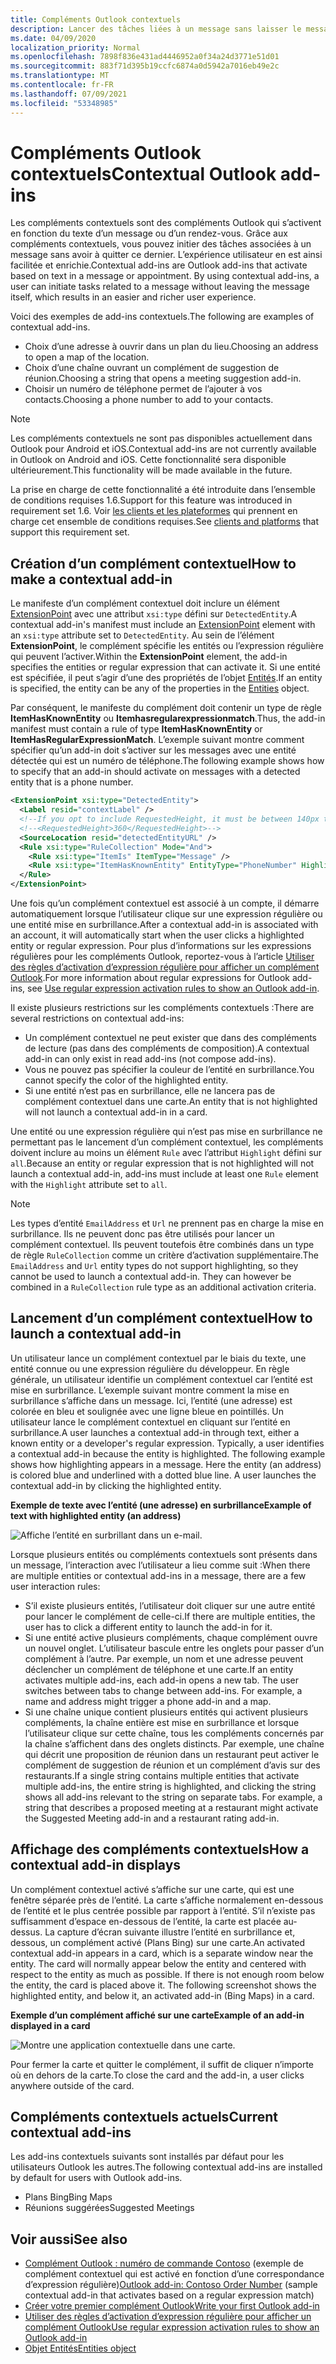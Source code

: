 ```yaml
---
title: Compléments Outlook contextuels
description: Lancer des tâches liées à un message sans laisser le message lui-même pour faciliter et enrichir l'expérience utilisateur.
ms.date: 04/09/2020
localization_priority: Normal
ms.openlocfilehash: 7898f836e431ad4446952a0f34a24d3771e51d01
ms.sourcegitcommit: 883f71d395b19ccfc6874a0d5942a7016eb49e2c
ms.translationtype: MT
ms.contentlocale: fr-FR
ms.lasthandoff: 07/09/2021
ms.locfileid: "53348985"
---
```

# <a name="contextual-outlook-add-ins"></a><span data-ttu-id="d5555-103">Compléments Outlook contextuels</span><span class="sxs-lookup"><span data-stu-id="d5555-103">Contextual Outlook add-ins</span></span>

<span data-ttu-id="d5555-p101">Les compléments contextuels sont des compléments Outlook qui s’activent en fonction du texte d’un message ou d’un rendez-vous. Grâce aux compléments contextuels, vous pouvez initier des tâches associées à un message sans avoir à quitter ce dernier. L’expérience utilisateur en est ainsi facilitée et enrichie.</span><span class="sxs-lookup"><span data-stu-id="d5555-p101">Contextual add-ins are Outlook add-ins that activate based on text in a message or appointment. By using contextual add-ins, a user can initiate tasks related to a message without leaving the message itself, which results in an easier and richer user experience.</span></span>

<span data-ttu-id="d5555-106">Voici des exemples de add-ins contextuels.</span><span class="sxs-lookup"><span data-stu-id="d5555-106">The following are examples of contextual add-ins.</span></span>

- <span data-ttu-id="d5555-107">Choix d’une adresse à ouvrir dans un plan du lieu.</span><span class="sxs-lookup"><span data-stu-id="d5555-107">Choosing an address to open a map of the location.</span></span>
- <span data-ttu-id="d5555-108">Choix d’une chaîne ouvrant un complément de suggestion de réunion.</span><span class="sxs-lookup"><span data-stu-id="d5555-108">Choosing a string that opens a meeting suggestion add-in.</span></span>
- <span data-ttu-id="d5555-109">Choisir un numéro de téléphone permet de l’ajouter à vos contacts.</span><span class="sxs-lookup"><span data-stu-id="d5555-109">Choosing a phone number to add to your contacts.</span></span>


> [!NOTE]
> <span data-ttu-id="d5555-110">Les compléments contextuels ne sont pas disponibles actuellement dans Outlook pour Android et iOS.</span><span class="sxs-lookup"><span data-stu-id="d5555-110">Contextual add-ins are not currently available in Outlook on Android and iOS.</span></span> <span data-ttu-id="d5555-111">Cette fonctionnalité sera disponible ultérieurement.</span><span class="sxs-lookup"><span data-stu-id="d5555-111">This functionality will be made available in the future.</span></span>
>
> <span data-ttu-id="d5555-112">La prise en charge de cette fonctionnalité a été introduite dans l’ensemble de conditions requises 1.6.</span><span class="sxs-lookup"><span data-stu-id="d5555-112">Support for this feature was introduced in requirement set 1.6.</span></span> <span data-ttu-id="d5555-113">Voir [les clients et les plateformes](../reference/requirement-sets/outlook-api-requirement-sets.md#requirement-sets-supported-by-exchange-servers-and-outlook-clients) qui prennent en charge cet ensemble de conditions requises.</span><span class="sxs-lookup"><span data-stu-id="d5555-113">See [clients and platforms](../reference/requirement-sets/outlook-api-requirement-sets.md#requirement-sets-supported-by-exchange-servers-and-outlook-clients) that support this requirement set.</span></span>

## <a name="how-to-make-a-contextual-add-in"></a><span data-ttu-id="d5555-114">Création d’un complément contextuel</span><span class="sxs-lookup"><span data-stu-id="d5555-114">How to make a contextual add-in</span></span>

<span data-ttu-id="d5555-115">Le manifeste d’un complément contextuel doit inclure un élément [ExtensionPoint](../reference/manifest/extensionpoint.md#detectedentity) avec une attribut `xsi:type` défini sur `DetectedEntity`.</span><span class="sxs-lookup"><span data-stu-id="d5555-115">A contextual add-in's manifest must include an [ExtensionPoint](../reference/manifest/extensionpoint.md#detectedentity) element with an `xsi:type` attribute set to `DetectedEntity`.</span></span> <span data-ttu-id="d5555-116">Au sein de l’élément **ExtensionPoint**, le complément spécifie les entités ou l’expression régulière qui peuvent l’activer.</span><span class="sxs-lookup"><span data-stu-id="d5555-116">Within the **ExtensionPoint** element, the add-in specifies the entities or regular expression that can activate it.</span></span> <span data-ttu-id="d5555-117">Si une entité est spécifiée, il peut s’agir d’une des propriétés de l’objet [Entités](/javascript/api/outlook/office.entities).</span><span class="sxs-lookup"><span data-stu-id="d5555-117">If an entity is specified, the entity can be any of the properties in the [Entities](/javascript/api/outlook/office.entities) object.</span></span>

<span data-ttu-id="d5555-118">Par conséquent, le manifeste du complément doit contenir un type de règle **ItemHasKnownEntity** ou **Itemhasregularexpressionmatch**.</span><span class="sxs-lookup"><span data-stu-id="d5555-118">Thus, the add-in manifest must contain a rule of type **ItemHasKnownEntity** or **ItemHasRegularExpressionMatch**.</span></span> <span data-ttu-id="d5555-119">L’exemple suivant montre comment spécifier qu’un add-in doit s’activer sur les messages avec une entité détectée qui est un numéro de téléphone.</span><span class="sxs-lookup"><span data-stu-id="d5555-119">The following example shows how to specify that an add-in should activate on messages with a detected entity that is a phone number.</span></span>

```XML
<ExtensionPoint xsi:type="DetectedEntity">
  <Label resid="contextLabel" />
  <!--If you opt to include RequestedHeight, it must be between 140px to 450px, inclusive.-->
  <!--<RequestedHeight>360</RequestedHeight>-->
  <SourceLocation resid="detectedEntityURL" />
  <Rule xsi:type="RuleCollection" Mode="And">
    <Rule xsi:type="ItemIs" ItemType="Message" />
    <Rule xsi:type="ItemHasKnownEntity" EntityType="PhoneNumber" Highlight="all" />
  </Rule>
</ExtensionPoint>
```

<span data-ttu-id="d5555-120">Une fois qu’un complément contextuel est associé à un compte, il démarre automatiquement lorsque l’utilisateur clique sur une expression régulière ou une entité mise en surbrillance.</span><span class="sxs-lookup"><span data-stu-id="d5555-120">After a contextual add-in is associated with an account, it will automatically start when the user clicks a highlighted entity or regular expression.</span></span> <span data-ttu-id="d5555-121">Pour plus d’informations sur les expressions régulières pour les compléments Outlook, reportez-vous à l’article [Utiliser des règles d’activation d’expression régulière pour afficher un complément Outlook](use-regular-expressions-to-show-an-outlook-add-in.md).</span><span class="sxs-lookup"><span data-stu-id="d5555-121">For more information about regular expressions for Outlook add-ins, see [Use regular expression activation rules to show an Outlook add-in](use-regular-expressions-to-show-an-outlook-add-in.md).</span></span>

<span data-ttu-id="d5555-122">Il existe plusieurs restrictions sur les compléments contextuels :</span><span class="sxs-lookup"><span data-stu-id="d5555-122">There are several restrictions on contextual add-ins:</span></span>

- <span data-ttu-id="d5555-123">Un complément contextuel ne peut exister que dans des compléments de lecture (pas dans des compléments de composition).</span><span class="sxs-lookup"><span data-stu-id="d5555-123">A contextual add-in can only exist in read add-ins (not compose add-ins).</span></span>
- <span data-ttu-id="d5555-124">Vous ne pouvez pas spécifier la couleur de l’entité en surbrillance.</span><span class="sxs-lookup"><span data-stu-id="d5555-124">You cannot specify the color of the highlighted entity.</span></span>
- <span data-ttu-id="d5555-125">Si une entité n’est pas en surbrillance, elle ne lancera pas de complément contextuel dans une carte.</span><span class="sxs-lookup"><span data-stu-id="d5555-125">An entity that is not highlighted will not launch a contextual add-in in a card.</span></span>

<span data-ttu-id="d5555-126">Une entité ou une expression régulière qui n’est pas mise en surbrillance ne permettant pas le lancement d’un complément contextuel, les compléments doivent inclure au moins un élément `Rule` avec l’attribut `Highlight` défini sur `all`.</span><span class="sxs-lookup"><span data-stu-id="d5555-126">Because an entity or regular expression that is not highlighted will not launch a contextual add-in, add-ins must include at least one `Rule` element with the `Highlight` attribute set to `all`.</span></span>

> [!NOTE]
> <span data-ttu-id="d5555-p107">Les types d’entité `EmailAddress` et `Url` ne prennent pas en charge la mise en surbrillance. Ils ne peuvent donc pas être utilisés pour lancer un complément contextuel. Ils peuvent toutefois être combinés dans un type de règle `RuleCollection` comme un critère d’activation supplémentaire.</span><span class="sxs-lookup"><span data-stu-id="d5555-p107">The `EmailAddress` and `Url` entity types do not support highlighting, so they cannot be used to launch a contextual add-in. They can however be combined in a `RuleCollection` rule type as an additional activation criteria.</span></span>

## <a name="how-to-launch-a-contextual-add-in"></a><span data-ttu-id="d5555-129">Lancement d’un complément contextuel</span><span class="sxs-lookup"><span data-stu-id="d5555-129">How to launch a contextual add-in</span></span>

<span data-ttu-id="d5555-p108">Un utilisateur lance un complément contextuel par le biais du texte, une entité connue ou une expression régulière du développeur. En règle générale, un utilisateur identifie un complément contextuel car l’entité est mise en surbrillance. L’exemple suivant montre comment la mise en surbrillance s’affiche dans un message. Ici, l’entité (une adresse) est colorée en bleu et soulignée avec une ligne bleue en pointillés. Un utilisateur lance le complément contextuel en cliquant sur l’entité en surbrillance.</span><span class="sxs-lookup"><span data-stu-id="d5555-p108">A user launches a contextual add-in through text, either a known entity or a developer's regular expression. Typically, a user identifies a contextual add-in because the entity is highlighted. The following example shows how highlighting appears in a message. Here the entity (an address) is colored blue and underlined with a dotted blue line. A user launches the contextual add-in by clicking the highlighted entity.</span></span> 

<span data-ttu-id="d5555-135">**Exemple de texte avec l’entité (une adresse) en surbrillance**</span><span class="sxs-lookup"><span data-stu-id="d5555-135">**Example of text with highlighted entity (an address)**</span></span>

![Affiche l’entité en surbrillant dans un e-mail.](../images/outlook-detected-entity-highlight.png)
    
<span data-ttu-id="d5555-137">Lorsque plusieurs entités ou compléments contextuels sont présents dans un message, l’interaction avec l’utilisateur a lieu comme suit :</span><span class="sxs-lookup"><span data-stu-id="d5555-137">When there are multiple entities or contextual add-ins in a message, there are a few user interaction rules:</span></span>

- <span data-ttu-id="d5555-138">S’il existe plusieurs entités, l’utilisateur doit cliquer sur une autre entité pour lancer le complément de celle-ci.</span><span class="sxs-lookup"><span data-stu-id="d5555-138">If there are multiple entities, the user has to click a different entity to launch the add-in for it.</span></span>
- <span data-ttu-id="d5555-139">Si une entité active plusieurs compléments, chaque complément ouvre un nouvel onglet. L’utilisateur bascule entre les onglets pour passer d’un complément à l’autre. Par exemple, un nom et une adresse peuvent déclencher un complément de téléphone et une carte.</span><span class="sxs-lookup"><span data-stu-id="d5555-139">If an entity activates multiple add-ins, each add-in opens a new tab. The user switches between tabs to change between add-ins. For example, a name and address might trigger a phone add-in and a map.</span></span>
- <span data-ttu-id="d5555-p109">Si une chaîne unique contient plusieurs entités qui activent plusieurs compléments, la chaîne entière est mise en surbrillance et lorsque l’utilisateur clique sur cette chaîne, tous les compléments concernés par la chaîne s’affichent dans des onglets distincts. Par exemple, une chaîne qui décrit une proposition de réunion dans un restaurant peut activer le complément de suggestion de réunion et un complément d’avis sur des restaurants.</span><span class="sxs-lookup"><span data-stu-id="d5555-p109">If a single string contains multiple entities that activate multiple add-ins, the entire string is highlighted, and clicking the string shows all add-ins relevant to the string on separate tabs. For example, a string that describes a proposed meeting at a restaurant might activate the Suggested Meeting add-in and a restaurant rating add-in.</span></span>

## <a name="how-a-contextual-add-in-displays"></a><span data-ttu-id="d5555-142">Affichage des compléments contextuels</span><span class="sxs-lookup"><span data-stu-id="d5555-142">How a contextual add-in displays</span></span>

<span data-ttu-id="d5555-p110">Un complément contextuel activé s’affiche sur une carte, qui est une fenêtre séparée près de l’entité. La carte s’affiche normalement en-dessous de l’entité et le plus centrée possible par rapport à l’entité. S’il n’existe pas suffisamment d’espace en-dessous de l’entité, la carte est placée au-dessus. La capture d’écran suivante illustre l’entité en surbrillance et, dessous, un complément activé (Plans Bing) sur une carte.</span><span class="sxs-lookup"><span data-stu-id="d5555-p110">An activated contextual add-in appears in a card, which is a separate window near the entity. The card will normally appear below the entity and centered with respect to the entity as much as possible. If there is not enough room below the entity, the card is placed above it. The following screenshot shows the highlighted entity, and below it, an activated add-in (Bing Maps) in a card.</span></span>

<span data-ttu-id="d5555-147">**Exemple d’un complément affiché sur une carte**</span><span class="sxs-lookup"><span data-stu-id="d5555-147">**Example of an add-in displayed in a card**</span></span>

![Montre une application contextuelle dans une carte.](../images/outlook-detected-entity-card.png)

<span data-ttu-id="d5555-149">Pour fermer la carte et quitter le complément, il suffit de cliquer n’importe où en dehors de la carte.</span><span class="sxs-lookup"><span data-stu-id="d5555-149">To close the card and the add-in, a user clicks anywhere outside of the card.</span></span>

## <a name="current-contextual-add-ins"></a><span data-ttu-id="d5555-150">Compléments contextuels actuels</span><span class="sxs-lookup"><span data-stu-id="d5555-150">Current contextual add-ins</span></span>

<span data-ttu-id="d5555-151">Les add-ins contextuels suivants sont installés par défaut pour les utilisateurs Outlook les autres.</span><span class="sxs-lookup"><span data-stu-id="d5555-151">The following contextual add-ins are installed by default for users with Outlook add-ins.</span></span>

- <span data-ttu-id="d5555-152">Plans Bing</span><span class="sxs-lookup"><span data-stu-id="d5555-152">Bing Maps</span></span>
- <span data-ttu-id="d5555-153">Réunions suggérées</span><span class="sxs-lookup"><span data-stu-id="d5555-153">Suggested Meetings</span></span>

## <a name="see-also"></a><span data-ttu-id="d5555-154">Voir aussi</span><span class="sxs-lookup"><span data-stu-id="d5555-154">See also</span></span>

- <span data-ttu-id="d5555-155">[Complément Outlook : numéro de commande Contoso](https://github.com/OfficeDev/Outlook-Add-In-Contextual-Regex) (exemple de complément contextuel qui est activé en fonction d’une correspondance d’expression régulière)</span><span class="sxs-lookup"><span data-stu-id="d5555-155">[Outlook add-in: Contoso Order Number](https://github.com/OfficeDev/Outlook-Add-In-Contextual-Regex) (sample contextual add-in that activates based on a regular expression match)</span></span>
- [<span data-ttu-id="d5555-156">Créer votre premier complément Outlook</span><span class="sxs-lookup"><span data-stu-id="d5555-156">Write your first Outlook add-in</span></span>](../quickstarts/outlook-quickstart.md)
- [<span data-ttu-id="d5555-157">Utiliser des règles d’activation d’expression régulière pour afficher un complément Outlook</span><span class="sxs-lookup"><span data-stu-id="d5555-157">Use regular expression activation rules to show an Outlook add-in</span></span>](use-regular-expressions-to-show-an-outlook-add-in.md)
- [<span data-ttu-id="d5555-158">Objet Entités</span><span class="sxs-lookup"><span data-stu-id="d5555-158">Entities object</span></span>](/javascript/api/outlook/office.entities)
